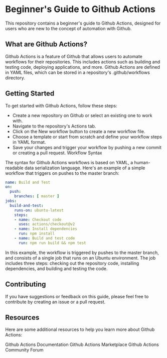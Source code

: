 # Beginner's Guide to Github Actions

This repository contains a beginner's guide to Github Actions, designed for users who are new to the concept of automation with Github.

## What are Github Actions?

Github Actions is a feature of Github that allows users to automate workflows for their repositories. This includes actions such as building and testing code, deploying applications, and more. Github Actions are defined in YAML files, which can be stored in a repository's .github/workflows directory.

## Getting Started

To get started with Github Actions, follow these steps:

- Create a new repository on Github or select an existing one to work with.
- Navigate to the repository's Actions tab.
- Click on the New workflow button to create a new workflow file.
- Choose a template or start from scratch and define your workflow steps in YAML format.
- Save your changes and trigger your workflow by pushing a new commit or creating a pull request.
Workflow Syntax

The syntax for Github Actions workflows is based on YAML, a human-readable data serialization language. Here's an example of a simple workflow that triggers on pushes to the master branch:

```yaml
name: Build and Test
on:
  push:
    branches: [ master ]
jobs:
  build-and-test:
    runs-on: ubuntu-latest
    steps:
    - name: Checkout code
      uses: actions/checkout@v2
    - name: Install dependencies
      run: npm install
    - name: Build and test code
      run: npm run build && npm test
```

In this example, the workflow is triggered by pushes to the master branch, and consists of a single job that runs on an Ubuntu environment. The job includes three steps: checking out the repository code, installing dependencies, and building and testing the code.

## Contributing

If you have suggestions or feedback on this guide, please feel free to contribute by creating an issue or a pull request.

## Resources

Here are some additional resources to help you learn more about Github Actions:

Github Actions Documentation
Github Actions Marketplace
Github Actions Community Forum
